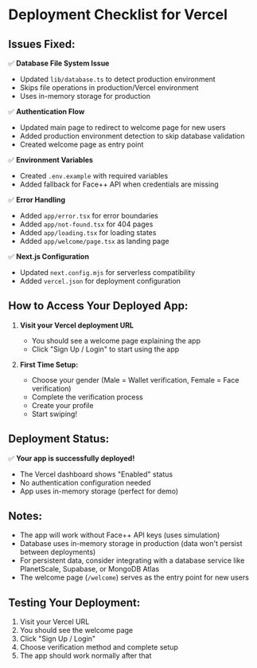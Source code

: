 # Deployment Checklist for Vercel

## Issues Fixed:

✅ **Database File System Issue**
- Updated `lib/database.ts` to detect production environment
- Skips file operations in production/Vercel environment
- Uses in-memory storage for production

✅ **Authentication Flow**
- Updated main page to redirect to welcome page for new users
- Added production environment detection to skip database validation
- Created welcome page as entry point

✅ **Environment Variables**
- Created `.env.example` with required variables
- Added fallback for Face++ API when credentials are missing

✅ **Error Handling**
- Added `app/error.tsx` for error boundaries
- Added `app/not-found.tsx` for 404 pages
- Added `app/loading.tsx` for loading states
- Added `app/welcome/page.tsx` as landing page

✅ **Next.js Configuration**
- Updated `next.config.mjs` for serverless compatibility
- Added `vercel.json` for deployment configuration

## How to Access Your Deployed App:

1. **Visit your Vercel deployment URL**
   - You should see a welcome page explaining the app
   - Click "Sign Up / Login" to start using the app

2. **First Time Setup:**
   - Choose your gender (Male = Wallet verification, Female = Face verification)
   - Complete the verification process
   - Create your profile
   - Start swiping!

## Deployment Status:
✅ **Your app is successfully deployed!**
- The Vercel dashboard shows "Enabled" status
- No authentication configuration needed
- App uses in-memory storage (perfect for demo)

## Notes:
- The app will work without Face++ API keys (uses simulation)
- Database uses in-memory storage in production (data won't persist between deployments)
- For persistent data, consider integrating with a database service like PlanetScale, Supabase, or MongoDB Atlas
- The welcome page (`/welcome`) serves as the entry point for new users

## Testing Your Deployment:
1. Visit your Vercel URL
2. You should see the welcome page
3. Click "Sign Up / Login"
4. Choose verification method and complete setup
5. The app should work normally after that
